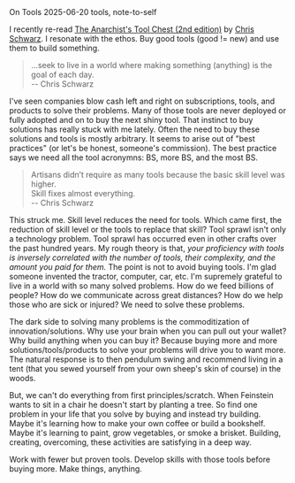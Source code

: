<post-metadata>
  <post-title>On Tools</post-title>
  <post-date>2025-06-20</post-date>
  <post-tags>tools, note-to-self</post-tags>
</post-metadata>

I recently re-read [The Anarchist's Tool Chest (2nd edition)](https://lostartpress.com/products/the-anarchists-tool-chest?_pos=26&_sid=b40c23780&_ss=r) by [Chris Schwarz](https://christophermschwarz.com/). I resonate with the ethos. Buy good tools (good != new) and use them to build something. 

> ...seek to live in a world where making something (anything) is the goal of each day.\
> -- Chris Schwarz

I've seen companies blow cash left and right on subscriptions, tools, and products to solve their problems. Many of those tools are never deployed or fully adopted and on to buy the next shiny tool. That instinct to buy solutions has really stuck with me lately. Often the need to buy these solutions and tools is mostly arbitrary. It seems to arise out of "best practices" (or let's be honest, someone's commission). The best practice says we need all the tool acronymns: BS, more BS, and the most BS.

> Artisans didn’t require as many tools because the basic skill level was higher.\
> Skill fixes almost everything.\
> -- Chris Schwarz

This struck me. Skill level reduces the need for tools. Which came first, the reduction of skill level or the tools to replace that skill? Tool sprawl isn't only a technology problem. Tool sprawl has occurred even in other crafts over the past hundred years. My rough theory is that, _your proficiency with tools is inversely correlated with the number of tools, their complexity, and the amount you paid for them._ The point is not to avoid buying tools. I'm glad someone invented the tractor, computer, car, etc. I'm supremely grateful to live in a world with so many solved problems. How do we feed billions of people? How do we communicate across great distances? How do we help those who are sick or injured? We need to solve these problems.

The dark side to solving many problems is the commoditization of innovation/solutions. Why use your brain when you can pull out your wallet? Why build anything when you can buy it? Because buying more and more solutions/tools/products to solve your problems will drive you to want more. The natural response is to then pendulum swing and recommend living in a tent (that you sewed yourself from your own sheep's skin of course) in the woods.

But, we can't do everything from first principles/scratch. When Feinstein wants to sit in a chair he doesn't start by planting a tree. So find one problem in your life that you solve by buying and instead try building. Maybe it's learning how to make your own coffee or build a bookshelf. Maybe it's learning to paint, grow vegetables, or smoke a brisket. Building, creating, overcoming, these activities are satisfying in a deep way.

Work with fewer but proven tools. Develop skills with those tools before buying more. Make things, anything. 
